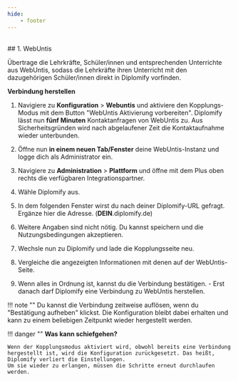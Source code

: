 ```yaml
---
hide:
    - footer
---
```


<br>
## 1. WebUntis

Übertrage die Lehrkräfte, Schüler/innen und entsprechenden Unterrichte aus WebUntis, sodass die Lehrkräfte ihren Unterricht mit den dazugehörigen Schüler/innen direkt in Diplomify vorfinden.


**Verbindung herstellen**

1. Navigiere zu **Konfiguration** > **Webuntis** und aktiviere den Kopplungs-Modus mit dem Button "WebUntis Aktivierung vorbereiten". Diplomify lässt nun **fünf Minuten** Kontaktanfragen von WebUntis zu. Aus Sicherheitsgründen wird nach abgelaufener Zeit die Kontaktaufnahme wieder unterbunden.
2. Öffne nun **in einem neuen Tab/Fenster** deine WebUntis-Instanz und logge dich als Administrator ein.
3. Navigiere zu **Administration** > **Plattform** und öffne mit dem Plus oben rechts die verfügbaren Integrationspartner.
5. Wähle Diplomify aus.
6. In dem folgenden Fenster wirst du nach deiner Diplomify-URL gefragt. Ergänze hier die Adresse.
(**DEIN**.diplomify.de)
7. Weitere Angaben sind nicht nötig. Du kannst speichern und die Nutzungsbedingungen akzeptieren.

8. Wechsle nun zu Diplomify und lade die Kopplungsseite neu.
9. Vergleiche die angezeigten Informationen mit denen auf der WebUntis-Seite.
10. Wenn alles in Ordnung ist, kannst du die Verbindung bestätigen. - Erst danach darf Diplomify eine Verbindung zu WebUntis herstellen.

!!! note ""
    Du kannst die Verbindung zeitweise auflösen, wenn du "Bestätigung aufheben" klickst. Die Konfiguration bleibt dabei erhalten und kann zu einem beliebigen Zeitpunkt wieder hergestellt werden.

!!! danger ""
    **Was kann schiefgehen?** <br>

    Wenn der Kopplungsmodus aktiviert wird, obwohl bereits eine Verbindung hergestellt ist, wird die Konfiguration zurückgesetzt. Das heißt, Diplomify verliert die Einstellungen. 
    Um sie wieder zu erlangen, müssen die Schritte erneut durchlaufen werden.

